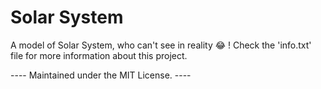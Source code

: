 # Solar System
A model of Solar System, who can't see in reality 😂 !
Check the 'info.txt' file for more information about this project. 


---- Maintained under the MIT License. ----
